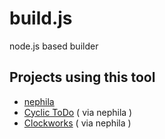 # build.js

node.js based builder

## Projects using this tool

- [nephila](https://github.com/wraith13/nephila)
- [Cyclic ToDo](https://github.com/wraith13/cyclic-todo) ( via nephila )
- [Clockworks](https://github.com/wraith13/clockworks) ( via nephila )
